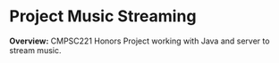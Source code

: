 # Project Music Streaming

**Overview:** CMPSC221 Honors Project working with Java and server to stream music.
